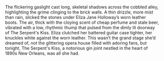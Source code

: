 The flickering gaslight cast long, skeletal shadows across the cobbled alley, highlighting the grime clinging to the brick walls.  A thin drizzle, more mist than rain, slicked the stones under Eliza Jane Holloway’s worn leather boots.  The air, thick with the cloying scent of cheap perfume and stale beer, vibrated with a low, rhythmic thump that pulsed from the dimly lit doorway of The Serpent's Kiss.  Eliza clutched her battered guitar case tighter, her knuckles white against the worn leather.  This wasn’t the grand stage she’d dreamed of, not the glittering opera house filled with adoring fans, but tonight, The Serpent's Kiss, a notorious gin joint nestled in the heart of 1890s New Orleans, was all she had.
